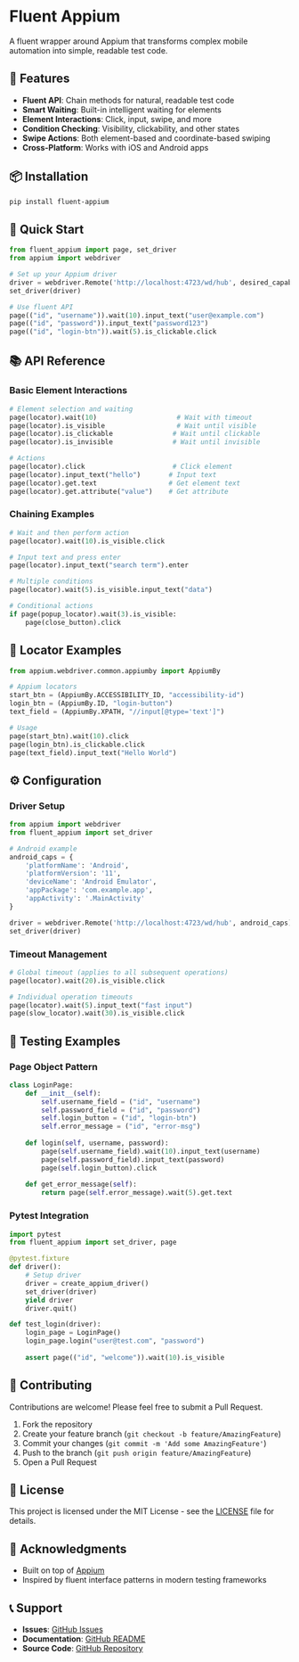 # Fluent Appium

A fluent wrapper around Appium that transforms complex mobile automation into simple, readable test code.

## 🚀 Features

- **Fluent API**: Chain methods for natural, readable test code
- **Smart Waiting**: Built-in intelligent waiting for elements
- **Element Interactions**: Click, input, swipe, and more
- **Condition Checking**: Visibility, clickability, and other states
- **Swipe Actions**: Both element-based and coordinate-based swiping
- **Cross-Platform**: Works with iOS and Android apps

## 📦 Installation

```bash
pip install fluent-appium
```

## 🎯 Quick Start

```python
from fluent_appium import page, set_driver
from appium import webdriver

# Set up your Appium driver
driver = webdriver.Remote('http://localhost:4723/wd/hub', desired_capabilities)
set_driver(driver)

# Use fluent API
page(("id", "username")).wait(10).input_text("user@example.com")
page(("id", "password")).input_text("password123")
page(("id", "login-btn")).wait(5).is_clickable.click
```

## 📚 API Reference

### Basic Element Interactions

```python
# Element selection and waiting
page(locator).wait(10)                    # Wait with timeout
page(locator).is_visible                  # Wait until visible
page(locator).is_clickable               # Wait until clickable
page(locator).is_invisible               # Wait until invisible

# Actions
page(locator).click                      # Click element
page(locator).input_text("hello")       # Input text
page(locator).get.text                  # Get element text
page(locator).get.attribute("value")    # Get attribute
```

### Chaining Examples

```python
# Wait and then perform action
page(locator).wait(10).is_visible.click

# Input text and press enter
page(locator).input_text("search term").enter

# Multiple conditions
page(locator).wait(5).is_visible.input_text("data")

# Conditional actions
if page(popup_locator).wait(3).is_visible:
    page(close_button).click
```


## 🔧 Locator Examples

```python
from appium.webdriver.common.appiumby import AppiumBy

# Appium locators
start_btn = (AppiumBy.ACCESSIBILITY_ID, "accessibility-id")
login_btn = (AppiumBy.ID, "login-button")
text_field = (AppiumBy.XPATH, "//input[@type='text']")

# Usage
page(start_btn).wait(10).click
page(login_btn).is_clickable.click
page(text_field).input_text("Hello World")
```

## ⚙️ Configuration

### Driver Setup

```python
from appium import webdriver
from fluent_appium import set_driver

# Android example
android_caps = {
    'platformName': 'Android',
    'platformVersion': '11',
    'deviceName': 'Android Emulator',
    'appPackage': 'com.example.app',
    'appActivity': '.MainActivity'
}

driver = webdriver.Remote('http://localhost:4723/wd/hub', android_caps)
set_driver(driver)
```

### Timeout Management

```python
# Global timeout (applies to all subsequent operations)
page(locator).wait(20).is_visible.click

# Individual operation timeouts
page(locator).wait(5).input_text("fast input")
page(slow_locator).wait(30).is_visible.click
```

## 🧪 Testing Examples

### Page Object Pattern

```python
class LoginPage:
    def __init__(self):
        self.username_field = ("id", "username")
        self.password_field = ("id", "password") 
        self.login_button = ("id", "login-btn")
        self.error_message = ("id", "error-msg")
    
    def login(self, username, password):
        page(self.username_field).wait(10).input_text(username)
        page(self.password_field).input_text(password)
        page(self.login_button).click
        
    def get_error_message(self):
        return page(self.error_message).wait(5).get.text
```

### Pytest Integration

```python
import pytest
from fluent_appium import set_driver, page

@pytest.fixture
def driver():
    # Setup driver
    driver = create_appium_driver()
    set_driver(driver)
    yield driver
    driver.quit()

def test_login(driver):
    login_page = LoginPage()
    login_page.login("user@test.com", "password")
    
    assert page(("id", "welcome")).wait(10).is_visible
```

## 🤝 Contributing

Contributions are welcome! Please feel free to submit a Pull Request.

1. Fork the repository
2. Create your feature branch (`git checkout -b feature/AmazingFeature`)
3. Commit your changes (`git commit -m 'Add some AmazingFeature'`)
4. Push to the branch (`git push origin feature/AmazingFeature`)
5. Open a Pull Request

## 📝 License

This project is licensed under the MIT License - see the [LICENSE](LICENSE) file for details.

## 🙏 Acknowledgments

- Built on top of [Appium](https://appium.io/)
- Inspired by fluent interface patterns in modern testing frameworks

## 📞 Support

- **Issues**: [GitHub Issues](https://github.com/woori07/fluent-appium/issues)
- **Documentation**: [GitHub README](https://github.com/woori07/fluent-appium#readme)
- **Source Code**: [GitHub Repository](https://github.com/woori07/fluent-appium)